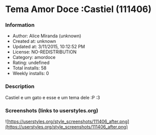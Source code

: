 # Tema Amor Doce :Castiel (111406)

### Information
- Author: Alice Miranda (unknown)
- Created at: unknown
- Updated at: 3/11/2015, 10:12:52 PM
- License: NO-REDISTRIBUTION
- Category: amordoce
- Rating: undefined
- Total installs: 58
- Weekly installs: 0


### Description
Castiel e um gato e esse e um tema dele :P :3


### Screenshots (links to userstyles.org)
![https://userstyles.org/style_screenshots/111406_after.png](https://userstyles.org/style_screenshots/111406_after.png)


